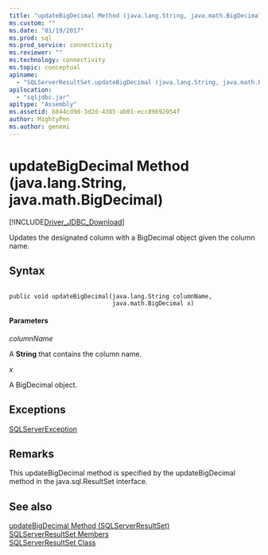 ```yaml
---
title: "updateBigDecimal Method (java.lang.String, java.math.BigDecimal) | Microsoft Docs"
ms.custom: ""
ms.date: "01/19/2017"
ms.prod: sql
ms.prod_service: connectivity
ms.reviewer: ""
ms.technology: connectivity
ms.topic: conceptual
apiname: 
  - "SQLServerResultSet.updateBigDecimal (java.lang.String, java.math.BigDecimal)"
apilocation: 
  - "sqljdbc.jar"
apitype: "Assembly"
ms.assetid: b844cd9d-3d2d-4385-ab01-ecc89692054f
author: MightyPen
ms.author: genemi
---
```

# updateBigDecimal Method (java.lang.String, java.math.BigDecimal)
[!INCLUDE[Driver_JDBC_Download](../../../includes/driver_jdbc_download.md)]

  Updates the designated column with a BigDecimal object given the column name.  
  
## Syntax  
  
```  
  
public void updateBigDecimal(java.lang.String columnName,  
                             java.math.BigDecimal x)  
```  
  
#### Parameters  
 *columnName*  
  
 A **String** that contains the column name.  
  
 *x*  
  
 A BigDecimal object.  
  
## Exceptions  
 [SQLServerException](../../../connect/jdbc/reference/sqlserverexception-class.md)  
  
## Remarks  
 This updateBigDecimal method is specified by the updateBigDecimal method in the java.sql.ResultSet interface.  
  
## See also  
 [updateBigDecimal Method &#40;SQLServerResultSet&#41;](../../../connect/jdbc/reference/updatebigdecimal-method-sqlserverresultset.md)   
 [SQLServerResultSet Members](../../../connect/jdbc/reference/sqlserverresultset-members.md)   
 [SQLServerResultSet Class](../../../connect/jdbc/reference/sqlserverresultset-class.md)  
  
  
